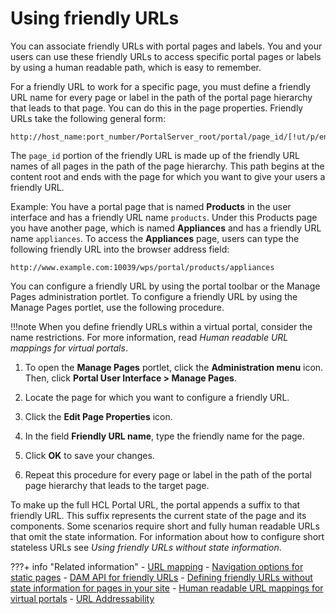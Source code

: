 # Using friendly URLs

You can associate friendly URLs with portal pages and labels. You and your users can use these friendly URLs to access specific portal pages or labels by using a human readable path, which is easy to remember.

For a friendly URL to work for a specific page, you must define a friendly URL name for every page or label in the path of the portal page hierarchy that leads to that page. You can do this in the page properties. Friendly URLs take the following general form:

```
http://host_name:port_number/PortalServer_root/portal/page_id/[!ut/p/encoded_portal_suffix]
```

The `page_id` portion of the friendly URL is made up of the friendly URL names of all pages in the path of the page hierarchy. This path begins at the content root and ends with the page for which you want to give your users a friendly URL.

Example: You have a portal page that is named **Products** in the user interface and has a friendly URL name `products`. Under this Products page you have another page, which is named **Appliances** and has a friendly URL name `appliances`. To access the **Appliances** page, users can type the following friendly URL into the browser address field:

```
http://www.example.com:10039/wps/portal/products/appliances
```

You can configure a friendly URL by using the portal toolbar or the Manage Pages administration portlet. To configure a friendly URL by using the Manage Pages portlet, use the following procedure.

!!!note
    When you define friendly URLs within a virtual portal, consider the name restrictions. For more information, read *Human readable URL mappings for virtual portals*.

1.  To open the **Manage Pages** portlet, click the **Administration menu** icon. Then, click **Portal User Interface > Manage Pages**.

2.  Locate the page for which you want to configure a friendly URL.

3.  Click the **Edit Page Properties** icon.

4.  In the field **Friendly URL name**, type the friendly name for the page.

5.  Click **OK** to save your changes.

6.  Repeat this procedure for every page or label in the path of the portal page hierarchy that leads to the target page.


To make up the full HCL Portal URL, the portal appends a suffix to that friendly URL. This suffix represents the current state of the page and its components. Some scenarios require short and fully human readable URLs that omit the state information. For information about how to configure short stateless URLs see *Using friendly URLs without state information*.


???+ info "Related information"
    -   [URL mapping](../../../../../../deploy_dx/manage/config_portal_behavior/adurlmap.md)
    -   [Navigation options for static pages](../../../../../../build_sites/create_sites/building_website/static_content/creating_static_page/spa_nav_mcrfrmt.md)
    -   [DAM API for friendly URLs](../../../../../../extend_dx/apis/hcl_experience_api/dam_friendly_urls.md)
    -   [Defining friendly URLs without state information for pages in your site](../../../../../../deploy_dx/manage/siteurl_cfg/changing_siteurl/cw_navstate/mp_friendly_short_url.md)
    -   [Human readable URL mappings for virtual portals](../../../../../../build_sites/virtual_portal/vp_planning/shape_vp_ux/advppln_shpux_urlmap.md)
    - [URL Addressability](../../../../../../build_sites/create_sites/url_addressing/index.md)

